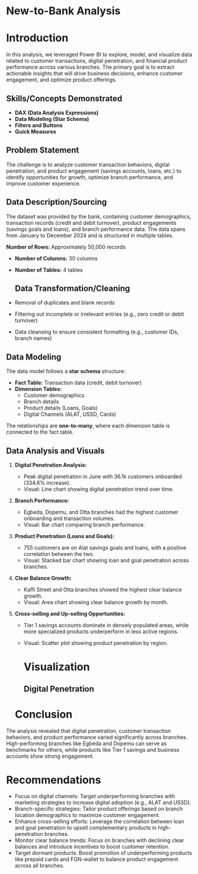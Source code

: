 # New-to-Bank Analysis

# Introduction

In this analysis, we leveraged Power BI to explore, model, and visualize data related to customer transactions, digital penetration, and financial product performance across various branches. The primary goal is to extract actionable insights that will drive business decisions, enhance customer engagement, and optimize product offerings.

## Skills/Concepts Demonstrated
- **DAX (Data Analysis Expressions)**
- **Data Modeling (Star Schema)**
- **Filters and Buttons**
- **Quick Measures**

## Problem Statement
The challenge is to analyze customer transaction behaviors, digital penetration, and product engagement (savings accounts, loans, etc.) to identify opportunities for growth, optimize branch performance, and improve customer experience.

## Data Description/Sourcing
The dataset was provided by the bank, containing customer demographics, transaction records (credit and debit turnover), product engagements (savings goals and loans), and branch performance data. The data spans from January to December 2024 and is structured in multiple tables.

**Number of Rows:** Approximately 50,000 records
- **Number of Columns:** 30 columns
- **Number of Tables:** 4 tables

  ## Data Transformation/Cleaning
- Removal of duplicates and blank records
- Filtering out incomplete or irrelevant entries (e.g., zero credit or debit turnover)
- Data cleansing to ensure consistent formatting (e.g., customer IDs, branch names)

## Data Modeling

The data model follows a **star schema** structure:
- **Fact Table:** Transaction data (credit, debit turnover)
- **Dimension Tables:**
  - Customer demographics
  - Branch details
  - Product details (Loans, Goals)
  - Digital Channels (ALAT, USSD, Cards)
  
The relationships are **one-to-many**, where each dimension table is connected to the fact table.


## Data Analysis and Visuals

1. **Digital Penetration Analysis:**
   - Peak digital penetration in June with 36.1k customers onboarded (334.6% increase).
   - Visual: Line chart showing digital penetration trend over time.
   
2. **Branch Performance:**
   - Egbeda, Dopemu, and Otta branches had the highest customer onboarding and transaction volumes.
   - Visual: Bar chart comparing branch performance.

3. **Product Penetration (Loans and Goals):**
   - 755 customers are on Alat savings goals and loans, with a positive correlation between the two.
   - Visual: Stacked bar chart showing loan and goal penetration across branches.

4. **Clear Balance Growth:**
   - Kaffi Street and Otta branches showed the highest clear balance growth.
   - Visual: Area chart showing clear balance growth by month.

5. **Cross-selling and Up-selling Opportunities:**
   - Tier 1 savings accounts dominate in densely populated areas, while more specialized products underperform in less active regions.
   - Visual: Scatter plot showing product penetration by region.
  
     # Visualization

     ## Digital Penetration


   # Conclusion
The analysis revealed that digital penetration, customer transaction behaviors, and product performance varied significantly across branches. High-performing branches like Egbeda and Dopemu can serve as benchmarks for others, while products like Tier 1 savings and business accounts show strong engagement.

# Recommendations

- Focus on digital channels: Target underperforming branches with marketing strategies to increase digital adoption (e.g., ALAT and USSD).
- Branch-specific strategies: Tailor product offerings based on branch location demographics to maximize customer engagement.
- Enhance cross-selling efforts: Leverage the correlation between loan and goal penetration to upsell complementary products in high-penetration branches.
- Monitor clear balance trends: Focus on branches with declining clear balances and introduce incentives to boost customer retention.
- Target dormant products: Boost promotion of underperforming products like prepaid cards and FGN-wallet to balance product engagement across all branches.


